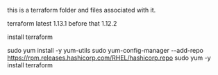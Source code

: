 this is a terraform folder and files associated with it.

terraform latest 1.13.1
before that 1.12.2


install terraform 

sudo yum install -y yum-utils
sudo yum-config-manager --add-repo https://rpm.releases.hashicorp.com/RHEL/hashicorp.repo
sudo yum -y install terraform